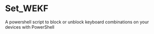 # Set_WEKF
A powershell script to block or unblock keyboard combinations  on your devices with PowerShell
